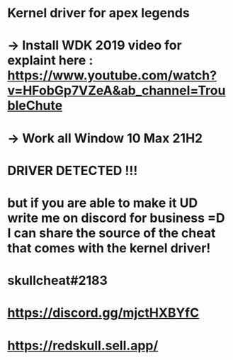 # Kernel driver for apex legends
# -> Install WDK 2019 video for explaint here : https://www.youtube.com/watch?v=HFobGp7VZeA&ab_channel=TroubleChute
# -> Work all Window 10 Max 21H2

# DRIVER DETECTED !!!

# but if you are able to make it UD write me on discord for business =D I can share the source of the cheat that comes with the kernel driver!
# skullcheat#2183
# https://discord.gg/mjctHXBYfC
# https://redskull.sell.app/
